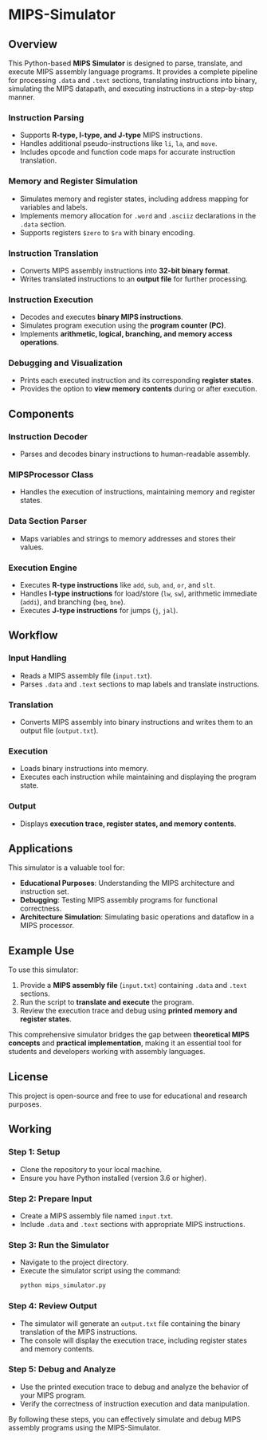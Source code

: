 # MIPS-Simulator
## Overview
This Python-based **MIPS Simulator** is designed to parse, translate, and execute MIPS assembly language programs. It provides a complete pipeline for processing `.data` and `.text` sections, translating instructions into binary, simulating the MIPS datapath, and executing instructions in a step-by-step manner.

### Instruction Parsing
- Supports **R-type, I-type, and J-type** MIPS instructions.
- Handles additional pseudo-instructions like `li`, `la`, and `move`.
- Includes opcode and function code maps for accurate instruction translation.

### Memory and Register Simulation
- Simulates memory and register states, including address mapping for variables and labels.
- Implements memory allocation for `.word` and `.asciiz` declarations in the `.data` section.
- Supports registers `$zero` to `$ra` with binary encoding.

### Instruction Translation
- Converts MIPS assembly instructions into **32-bit binary format**.
- Writes translated instructions to an **output file** for further processing.

### Instruction Execution
- Decodes and executes **binary MIPS instructions**.
- Simulates program execution using the **program counter (PC)**.
- Implements **arithmetic, logical, branching, and memory access operations**.

### Debugging and Visualization
- Prints each executed instruction and its corresponding **register states**.
- Provides the option to **view memory contents** during or after execution.

## Components
### Instruction Decoder
- Parses and decodes binary instructions to human-readable assembly.

### MIPSProcessor Class
- Handles the execution of instructions, maintaining memory and register states.

### Data Section Parser
- Maps variables and strings to memory addresses and stores their values.

### Execution Engine
- Executes **R-type instructions** like `add`, `sub`, `and`, `or`, and `slt`.
- Handles **I-type instructions** for load/store (`lw`, `sw`), arithmetic immediate (`addi`), and branching (`beq`, `bne`).
- Executes **J-type instructions** for jumps (`j`, `jal`).

## Workflow
### Input Handling
- Reads a MIPS assembly file (`input.txt`).
- Parses `.data` and `.text` sections to map labels and translate instructions.

### Translation
- Converts MIPS assembly into binary instructions and writes them to an output file (`output.txt`).

### Execution
- Loads binary instructions into memory.
- Executes each instruction while maintaining and displaying the program state.

### Output
- Displays **execution trace, register states, and memory contents**.

## Applications
This simulator is a valuable tool for:
- **Educational Purposes**: Understanding the MIPS architecture and instruction set.
- **Debugging**: Testing MIPS assembly programs for functional correctness.
- **Architecture Simulation**: Simulating basic operations and dataflow in a MIPS processor.

## Example Use
To use this simulator:
1. Provide a **MIPS assembly file** (`input.txt`) containing `.data` and `.text` sections.
2. Run the script to **translate and execute** the program.
3. Review the execution trace and debug using **printed memory and register states**.

This comprehensive simulator bridges the gap between **theoretical MIPS concepts** and **practical implementation**, making it an essential tool for students and developers working with assembly languages.

## License
This project is open-source and free to use for educational and research purposes.

## Working
### Step 1: Setup
- Clone the repository to your local machine.
- Ensure you have Python installed (version 3.6 or higher).

### Step 2: Prepare Input
- Create a MIPS assembly file named `input.txt`.
- Include `.data` and `.text` sections with appropriate MIPS instructions.

### Step 3: Run the Simulator
- Navigate to the project directory.
- Execute the simulator script using the command:
    ```sh
    python mips_simulator.py
    ```

### Step 4: Review Output
- The simulator will generate an `output.txt` file containing the binary translation of the MIPS instructions.
- The console will display the execution trace, including register states and memory contents.

### Step 5: Debug and Analyze
- Use the printed execution trace to debug and analyze the behavior of your MIPS program.
- Verify the correctness of instruction execution and data manipulation.

By following these steps, you can effectively simulate and debug MIPS assembly programs using the MIPS-Simulator.